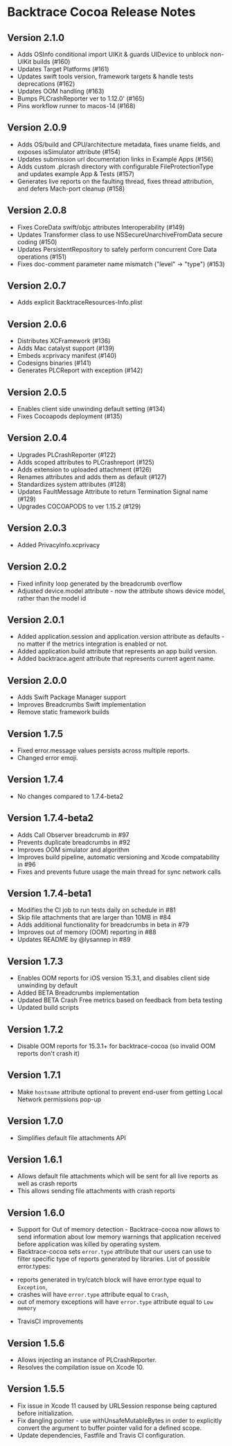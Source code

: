 # Backtrace Cocoa Release Notes

## Version 2.1.0
- Adds OSInfo conditional import UIKit & guards UIDevice to unblock non-UIKit builds (#160)
- Updates Target Platforms (#161)
- Updates swift tools version, framework targets & handle tests deprecations (#162)
- Updates OOM handling (#163)
- Bumps PLCrashReporter ver to 1.12.0' (#165)
- Pins workflow runner to macos-14 (#168)

## Version 2.0.9
- Adds OS/build and CPU/architecture metadata, fixes uname fields, and exposes isSimulator attribute (#154)
- Updates submission url documentation links in Example Apps (#156)
- Adds custom .plcrash directory with configurable FileProtectionType and updates example App & Tests (#157)
- Generates live reports on the faulting thread, fixes thread attribution, and defers Mach-port cleanup (#158)

## Version 2.0.8
- Fixes CoreData swift/objc attributes Interoperability (#149)
- Updates Transformer class to use NSSecureUnarchiveFromData secure coding (#150)
- Updates PersistentRepository to safely perform concurrent Core Data operations (#151)
- Fixes doc-comment parameter name mismatch ("level" → "type") (#153)

## Version 2.0.7
- Adds explicit BacktraceResources-Info.plist

## Version 2.0.6
- Distributes XCFramework (#136)
- Adds Mac catalyst support (#139)
- Embeds xcprivacy manifest (#140)
- Codesigns binaries (#141)
- Generates PLCReport with exception (#142)

## Version 2.0.5
- Enables client side unwinding default setting (#134)
- Fixes Cocoapods deployment (#135)

## Version 2.0.4
- Upgrades PLCrashReporter (#122)
- Adds scoped attributes to PLCrashreport (#125)
- Adds extension to uploaded attachment (#126)
- Renames attributes and adds them as default (#127)
- Standardizes system attributes (#128)
- Updates FaultMessage Attribute to return Termination Signal name (#129)
- Upgrades COCOAPODS to ver 1.15.2 (#129)

## Version 2.0.3
- Added PrivacyInfo.xcprivacy

## Version 2.0.2
- Fixed infinity loop generated by the breadcrumb overflow
- Adjusted device.model attribute - now the attribute shows device model, rather than the model id

## Version 2.0.1
- Added application.session and application.version attribute as defaults - no matter if the metrics integration is enabled or not.
- Added application.build attribute that represents an app build version.
- Added backtrace.agent attribute that represents current agent name.

## Version 2.0.0
- Adds Swift Package Manager support
- Improves Breadcrumbs Swift implementation
- Remove static framework builds

## Version 1.7.5
- Fixed error.message values persists across multiple reports.
- Changed error emoji.

## Version 1.7.4
- No changes compared to 1.7.4-beta2

## Version 1.7.4-beta2
- Adds Call Observer breadcrumb in #97
- Prevents duplicate breadcrumbs in #92
- Improves OOM simulator and algorithm
- Improves build pipeline, automatic versioning and Xcode compatability in #96
- Fixes and prevents future usage the main thread for sync network calls

## Version 1.7.4-beta1
- Modifies the CI job to run tests daily on schedule in #81
- Skip file attachments that are larger than 10MB in #84
- Adds additional functionality for breadcrumbs in beta in #79
- Improves out of memory (OOM) reporting in #88 
- Updates README by @lysannep in #89

## Version 1.7.3
- Enables OOM reports for iOS version 15.3.1, and disables client side unwinding by default
- Added BETA Breadcrumbs implementation
- Updated BETA Crash Free metrics based on feedback from beta testing
- Updated build scripts

## Version 1.7.2
- Disable OOM reports for 15.3.1+ for backtrace-cocoa (so invalid OOM reports don't crash it)

## Version 1.7.1
- Make `hostname` attribute optional to prevent end-user from getting Local Network permissions pop-up

## Version 1.7.0
- Simplifies default file attachments API

## Version 1.6.1
- Allows default file attachments which will be sent for all live reports as well as crash reports
- This allows sending file attachments with crash reports

## Version 1.6.0
- Support for Out of memory detection - Backtrace-cocoa now allows to send information about low memory warnings that application received before application was killed by operating system.
- Backtrace-cocoa sets `error.type` attribute that our users can use to filter specific type of reports generated by libraries. List of possible error.types:
* reports generated in try/catch block will have error.type equal to `Exception`,
* crashes will have `error.type` attribute equal to `Crash`,
* out of memory exceptions will have `error.type` attribute equal to `Low memory`
- TravisCI improvements

## Version 1.5.6

- Allows injecting an instance of PLCrashReporter.
- Resolves the compilation issue on Xcode 10.

## Version 1.5.5
- Fix issue in Xcode 11 caused by URLSession response being captured before initialization.
- Fix dangling pointer - use withUnsafeMutableBytes in order to explicitly convert the argument to buffer pointer valid for a defined scope.
- Update dependencies, Fastfile and Travis CI configuration.
